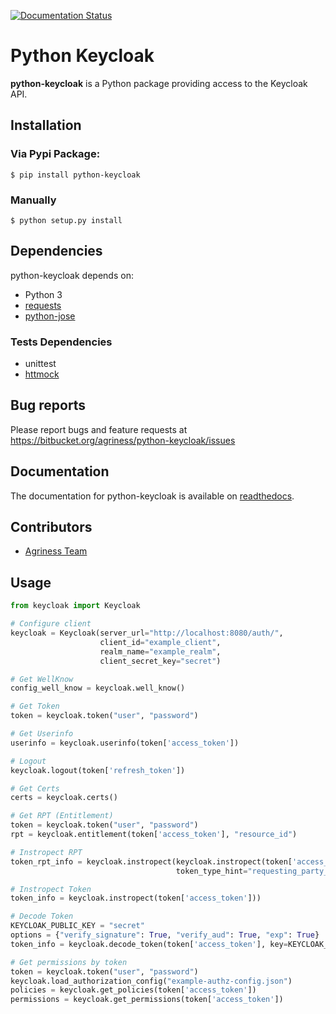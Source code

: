 [![Documentation Status](https://readthedocs.org/projects/python-keycloak/badge/?version=latest)](http://python-keycloak.readthedocs.io/en/latest/?badge=latest)

Python Keycloak
====================

**python-keycloak** is a Python package providing access to the Keycloak API.

## Installation

### Via Pypi Package:

``` $ pip install python-keycloak ```

### Manually

``` $ python setup.py install ```

## Dependencies

python-keycloak depends on:

* Python 3
* [requests](http://docs.python-requests.org/en/master/)
* [python-jose](http://python-jose.readthedocs.io/en/latest/)

### Tests Dependencies

* unittest
* [httmock](https://github.com/patrys/httmock)

## Bug reports

Please report bugs and feature requests at
https://bitbucket.org/agriness/python-keycloak/issues

## Documentation

The documentation for python-keycloak is available on [readthedocs](http://python-keycloak.readthedocs.io).

## Contributors

* [Agriness Team](http://www.agriness.com/pt/)

## Usage

```python
from keycloak import Keycloak

# Configure client
keycloak = Keycloak(server_url="http://localhost:8080/auth/",
                    client_id="example_client",
                    realm_name="example_realm",
                    client_secret_key="secret")

# Get WellKnow
config_well_know = keycloak.well_know()

# Get Token
token = keycloak.token("user", "password")

# Get Userinfo
userinfo = keycloak.userinfo(token['access_token'])

# Logout
keycloak.logout(token['refresh_token'])

# Get Certs
certs = keycloak.certs()

# Get RPT (Entitlement)
token = keycloak.token("user", "password")
rpt = keycloak.entitlement(token['access_token'], "resource_id")

# Instropect RPT
token_rpt_info = keycloak.instropect(keycloak.instropect(token['access_token'], rpt=rpt['rpt'],
                                     token_type_hint="requesting_party_token"))

# Instropect Token
token_info = keycloak.instropect(token['access_token']))

# Decode Token
KEYCLOAK_PUBLIC_KEY = "secret"
options = {"verify_signature": True, "verify_aud": True, "exp": True}
token_info = keycloak.decode_token(token['access_token'], key=KEYCLOAK_PUBLIC_KEY, options=options)

# Get permissions by token
token = keycloak.token("user", "password")
keycloak.load_authorization_config("example-authz-config.json")
policies = keycloak.get_policies(token['access_token'])
permissions = keycloak.get_permissions(token['access_token'])

```